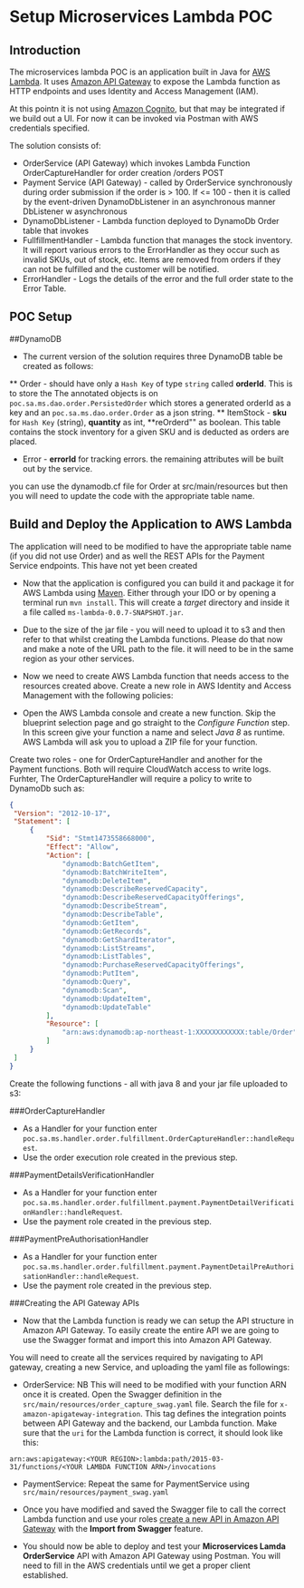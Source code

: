 # Setup Microservices Lambda POC

## Introduction
The microservices lambda POC is an application built in Java for [AWS Lambda](http://aws.amazon.com/lambda/). It uses [Amazon API Gateway](http://aws.amazon.com/api-gateway/) to expose the Lambda function as HTTP endpoints and uses Identity and Access Management (IAM).

At this pointn it is not using [Amazon Cognito](http://aws.amazon.com/cognito/), but that may be integrated if we build out a UI. For now it can be invoked via Postman with AWS credentials specified.

The solution consists of:

* OrderService (API Gateway) which invokes Lambda Function OrderCaptureHandler for order creation /orders POST
* Payment Service (API Gateway) - called by OrderService synchronously during order submission if the order is > 100. If <= 100 - then it is called by the event-driven  DynamoDbListener in an asynchronous manner
DbListener w asynchronous
* DynamoDbListener - Lambda function deployed to DynamoDb Order table that invokes
* FullfillmentHandler - Lambda function that manages the stock inventory. It will report various errors to the ErrorHandler as they occur such as invalid SKUs, out of stock, etc. Items are removed from orders if they can not be fulfilled and the customer will be notified.
* ErrorHandler - Logs the details of the error and the full order state to the Error Table.


## POC Setup
##DynamoDB
* The current version of the solution requires three DynamoDB table be created as follows:

** Order - should have only a `Hash Key` of type `string` called **orderId**.  This is to store the The annotated objects is on `poc.sa.ms.dao.order.PersistedOrder` which stores a generated orderId as a key and an `poc.sa.ms.dao.order.Order` as a json string.
** ItemStock - **sku** for `Hash Key` (string), **quantity** as int, **reOrderd"" as boolean. This table contains the stock inventory for a given SKU and is deducted as orders are placed.
 * Error - **errorId** for tracking errors. the remaining attributes will be built out by the service.
 
you can use the dynamodb.cf file for Order at src/main/resources but then you will need to update the code with the appropriate table name.
 


## Build and Deploy the Application to AWS Lambda

The application will need to be modified to have the appropriate table name (if you did not use Order) and as well the REST APIs for the Payment Service endpoints. This have not yet been created
 

* Now that the application is configured you can build it and package it for AWS Lambda using [Maven](https://maven.apache.org/). Either through your IDO or by opening a terminal run `mvn install`. This will create a *target* directory and inside it a file called `ms-lambda-0.0.7-SNAPSHOT.jar`.

* Due to the size of the jar file - you will need to upload it to s3 and then refer to that whilst creating the Lambda functions. Please do that now and make a note of the URL path to the file. it will need to be in the same region as your other services.

* Now we need to create AWS Lambda function that needs access to the resources created above. Create a new role in AWS Identity and Access Management with the following policies:
 
* Open the AWS Lambda console and create a new function. Skip the blueprint selection page and go straight to the *Configure Function* step. In this screen give your function a name and select *Java 8* as runtime. AWS Lambda will ask you to upload a ZIP file for your function. 

Create two roles - one for OrderCaptureHandler and another for the Payment functions. Both will require CloudWatch access to write logs. Furhter, The OrderCaptureHandler will require a policy to write to DynamoDb such as:

   ```json
   {
    "Version": "2012-10-17",
    "Statement": [
        {
            "Sid": "Stmt1473558668000",
            "Effect": "Allow",
            "Action": [
                "dynamodb:BatchGetItem",
                "dynamodb:BatchWriteItem",
                "dynamodb:DeleteItem",
                "dynamodb:DescribeReservedCapacity",
                "dynamodb:DescribeReservedCapacityOfferings",
                "dynamodb:DescribeStream",
                "dynamodb:DescribeTable",
                "dynamodb:GetItem",
                "dynamodb:GetRecords",
                "dynamodb:GetShardIterator",
                "dynamodb:ListStreams",
                "dynamodb:ListTables",
                "dynamodb:PurchaseReservedCapacityOfferings",
                "dynamodb:PutItem",
                "dynamodb:Query",
                "dynamodb:Scan",
                "dynamodb:UpdateItem",
                "dynamodb:UpdateTable"
            ],
            "Resource": [
                "arn:aws:dynamodb:ap-northeast-1:XXXXXXXXXXXX:table/Order"
            ]
        }
    ]
}
```
Create the following functions - all with java 8 and your jar file uploaded to s3:

###OrderCaptureHandler

* As a Handler for your function enter `poc.sa.ms.handler.order.fulfillment.OrderCaptureHandler::handleRequest`.
* Use the order execution role created in the previous step.

###PaymentDetailsVerificationHandler

* As a Handler for your function enter `poc.sa.ms.handler.order.fulfillment.payment.PaymentDetailVerificationHandler::handleRequest`.
* Use the payment role created in the previous step.

###PaymentPreAuthorisationHandler

* As a Handler for your function enter `poc.sa.ms.handler.order.fulfillment.payment.PaymentDetailPreAuthorisationHandler::handleRequest`.
* Use the payment role created in the previous step.

	
###Creating the API Gateway APIs
* Now that the Lambda function is ready we can setup the API structure in Amazon API Gateway. To easily create the entire API we are going to use the Swagger format and import this into Amazon API Gateway.

 You will need to create all the services required by navigating to API gateway, creating a new Service, and uploading the yaml file as followings:
 
* OrderService: NB This will need to be modified with your function ARN once it is created. Open the Swagger definition in the `src/main/resources/order_capture_swag.yaml` file. Search the file for `x-amazon-apigateway-integration`. This tag defines the integration points between API Gateway and the backend, our Lambda function. Make sure that the `uri` for the Lambda function is correct, it should look like this:
```
arn:aws:apigateway:<YOUR REGION>:lambda:path/2015-03-31/functions/<YOUR LAMBDA FUNCTION ARN>/invocations

```
* PaymentService: Repeat the same for PaymentService using `src/main/resources/payment_swag.yaml`


* Once you have modified and saved the Swagger file to call the correct Lambda function and use your roles [create a new API in Amazon API Gateway](https://console.aws.amazon.com/apigateway/home?region=us-east-1#/apis/create) with the **Import from Swagger** feature.
* You should now be able to deploy and test your **Microservices Lamda OrderService** API with Amazon API Gateway using Postman. You will need to fill in the AWS credentials until we get a proper client established.

